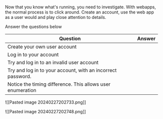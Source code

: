 Now that you know what's running, you need to investigate. With webapps, the normal process is to click around. Create an account, use the web app as a user would and play close attention to details.

Answer the questions below

| Question                                                    | Answer |
| ----------------------------------------------------------- | ------ |
| Create your own user account                                |        |
| Log in to your account                                      |        |
| Try and log in to an invalid user account                   |        |
| Try and log in to your account, with an incorrect password. |        |
| Notice the timing difference. This allows user enumeration  |        |


![[Pasted image 20240227202733.png]]

![[Pasted image 20240227202748.png]]


